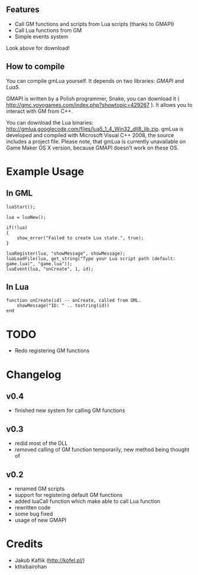 Features
--------
  * Call GM functions and scripts from Lua scripts (thanks to GMAPI)
  * Call Lua functions from GM
  * Simple events system

Look above for download!

How to compile
--------------
You can compile gmLua yourself. It depends on two libraries: *GMAPI* and *Lua5*.

GMAPI is written by a Polish programmer, Snake, you can download it ( http://gmc.yoyogames.com/index.php?showtopic=429267 ). It allows you to interact with GM from C++.

You can download the Lua binaries: http://gmlua.googlecode.com/files/lua5_1_4_Win32_dll8_lib.zip.
gmLua is developed and compiled with Microsoft Visual C++ 2008, the source includes a project file.
Please note, that gmLua is currently unavailable on Game Maker OS X version, because GMAPI doesn't work on these OS.

Example Usage
=============
In GML
------
    luaStart();

    lua = luaNew();

    if(!lua)
    {
        show_error("Failed to create Lua state.", true);
    }

    luaRegister(lua, "showMessage", showMessage);
    luaLoadFile(lua, get_string("Type your Lua script path (default: game.lua)", "game.lua"));
    luaEvent(lua, "onCreate", 1, id);
    
In Lua
------
    function onCreate(id) -- onCreate, called from GML.
	    showMessage("ID: " .. tostring(id))
    end    

TODO
====
 * Redo registering GM functions

Changelog
=========
v0.4
----
* finished new system for calling GM functions

v0.3
----
* redid most of the DLL
* removed calling of GM function temporarily, new method being thought of

v0.2
----
* renamed GM scripts
* support for registering default GM functions
* added luaCall function which make able to call Lua function
* rewritten code
* some bug fixed
* usage of new GMAPI
 
Credits
=======
 * Jakub Kaflik (http://kofel.pl/)
 * kthxbairohan